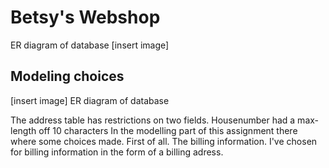 # Betsy's Webshop

ER diagram of database
[insert image]

## Modeling choices

[insert image]
ER diagram of database

The address table has restrictions on two fields. Housenumber had a max-length off 10 characters
In the modelling part of this assignment there where some choices made.
First of all. The billing information. I've chosen for billing information in the form of a billing adress.